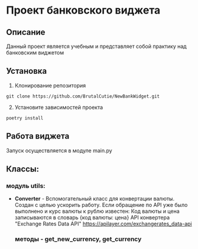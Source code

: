 # Проект банковского виджета

## Описание

Данный проект является учебным и представляет собой практику над банковским виджетом

## Установка

1. Клонирование репозитория 
```
git clone https://github.com/BrutalCutie/NewBankWidget.git
```
2. Установите зависимостей проекта
```
poetry install
```

## Работа виджета
Запуск осуществляется в модуле main.py

## Классы:

### модуль utils:
- **Converter** - Вспомогательный класс для конвертации валюты.
    Создан с целью ускорить работу.
    Если обращение по API уже было выполнено и курс валюты к рублю известен:
        Код валюты и цена записываются в словарь {код валюты: цена}
    API конвертера "Exchange Rates Data API" https://apilayer.com/exchangerates_data-api
    ### методы - get_new_currency, get_currency

## Функции:

### модуль utils:
- **get_spaces_in_str** - Функция принимает строку. Опционально принимает аргемент sep_every(по умолчанию 4) = через сколько символов ставить символ второго опционального аргумента sep_symb(по умолчанию пробел)
- **get_transactions_list_from_file** - Функция принимает на вход путь до файла, в котором должен быть список
    словарей.
    Будет возвращен пустой список если:
        Файл не найден | Файл содержит НЕ список | Файл пустой

### модуль decorators:
- **log** - Функция-декоратор. Логгирует работу функции. Указание имени файла, создаёт в корне проекта файл логгирования. Без указания этого аргумента, будет делать вывод на консоль. 

### модуль widget:
- **get_masked_data** - Функция принимает данные карты/счёта и возвращает их маски для сокрытия данных в виде строки
- **get_by_date_operations** - Функция принимает дату в виде строки и возращает дату в необходимом формате

### модуль masks:
- **mask_card_numbers** - Функция принимает строку с цифрами на карте/счета и возвращает её скрытый вариант. Если: Карта - имеет 16 цифр, скрывает цифры с 7-12; Счёт - имеет 20 цифр(но это не точно), скрывает все цифры кроме последних 4

### модуль generators:
- **filter_by_currency** - Функция принимает на вход список словарей и возвращает итератор с операциями, если операция соответствует указанной currency
- **transaction_descriptions** - Функция принимает на вход список словарей с данными о транзакциях и возвращает итератор с описаниями транзакций по ключу "description"
- **card_number_generator** - Функция генерирует номера карт в формате XXXX XXXX XXXX XXXX, где X - цифра.
Начало берется с 0000 0000 0000 0000
    Пример вызова 1: start=1, end=4
        0000 0000 0000 0001,
        0000 0000 0000 0002,
        0000 0000 0000 0003,
        0000 0000 0000 0004

### модуль external_api:
- get_amount_in_rubles

## Исключения
- **CardInfoError** - Исключение, при неверном формате ввода карты/счета
- **DateFormatError** - Исключение при неверном формате подачи строки с датой

## Тесты
Производятся из пакета tests в котором находятся модули (test_ + имя тестируемго модуля из src)

### Запуск всех тестов:
```commandline
pytest
```

### Запуск всех тестов c информацией о покрытии:
```commandline
pytest --cov
```

## Конф.данные
Должны быть в файле .env. Пример данных для работы хранится в .env_sample
